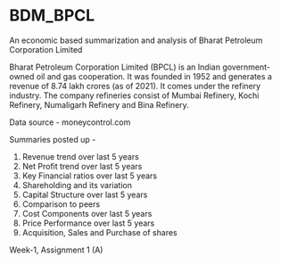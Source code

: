 # BDM_BPCL
An economic based summarization and analysis of Bharat Petroleum Corporation Limited

Bharat Petroleum Corporation Limited (BPCL) is an Indian government-owned oil and gas cooperation. It was founded in 1952 and generates a revenue of 8.74 lakh crores (as of 2021).  It comes under the refinery industry. The company refineries consist of Mumbai Refinery, Kochi Refinery, Numaligarh Refinery and Bina Refinery.

Data source - moneycontrol.com

Summaries posted up -

1.	Revenue trend over last 5 years
2.	Net Profit trend over last 5 years
3.	Key Financial ratios over last 5 years
4.	Shareholding and its variation
5.	Capital Structure over last 5 years
6.	Comparison to peers
7.	Cost Components over last 5 years
8.	Price Performance over last 5 years
9.	Acquisition, Sales and Purchase of shares

Week-1, Assignment 1 (A)
